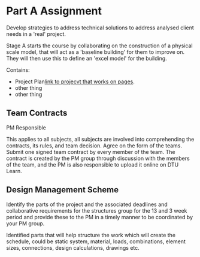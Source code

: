 # Part A Assignment

Develop strategies to address technical solutions to address analysed client needs in a 'real' project. 

Stage A starts the course by collaborating on the construction of a physical scale model, that will act as a 'baseline building' for them to improve on. They will then use this to define an 'excel model' for the building. 

Contains:
* Project Plan[link to projecvt that works on pages]().
* other thing
* other thing

## Team Contracts 
PM Responsible

This applies to all subjects, all subjects are involved into comprehending the contracts, its rules, and team decision. Agree on the form of the teams. Submit one signed team contract by every member of the team. The contract is created by the PM group through discussion with the members of the team, and the PM is also responsible to upload it online on DTU Learn. 

## Design Management Scheme 

Identify the parts of the project and the associated deadlines and collaborative requirements for the structures group for the 13 and 3 week period and provide these to the PM in a timely manner to be coordinated by your PM group. 

Identified parts that will help structure the work which will create the schedule, could be static system, material, loads, combinations, element sizes, connections, design calculations, drawings etc. 
